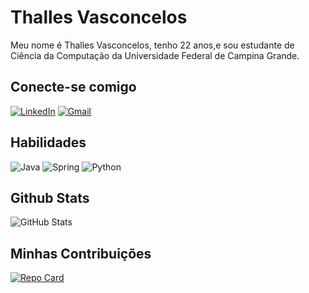 # Thalles Vasconcelos
Meu nome é Thalles Vasconcelos, tenho 22 anos,e sou estudante de Ciência da Computação da Universidade Federal de Campina Grande.

## Conecte-se comigo

[![LinkedIn](https://img.shields.io/badge/LinkedIn-252525?style=for-the-badge&logo=linkedin&logoColor=0E76A8)](https://www.linkedin.com/in/thalles-vasconcelos-5148461a5/)
[![Gmail](https://img.shields.io/badge/Gmail-000?style=for-the-badge&logo=gmail)](thallesvasconcelos5@gmail.com)

## Habilidades


![Java](https://img.shields.io/badge/java-%23ED8B00.svg?style=for-the-badge&logo=openjdk&logoColor=white)
![Spring](https://img.shields.io/badge/spring-%236DB33F.svg?style=for-the-badge&logo=spring&logoColor=white)
![Python](https://img.shields.io/badge/Python-000?style=for-the-badge&logo=python)



## Github Stats

![GitHub Stats](https://github-readme-stats.vercel.app/api?username=Rodeuz&theme=transparent&bg_color=000&border_color=30A3DC&show_icons=true&icon_color=30A3DC&title_color=E94D5F&text_color=FFF)

## Minhas Contribuições

[![Repo Card](https://github-readme-stats.vercel.app/api/pin/?username=Rodeuz&repo=dio-lab-open-source&bg_color=000&border_color=30A3DC&show_icons=true&icon_color=30A3DC&title_color=E94D5F&text_color=FFF)](https://github.com/SEUUSERNAME/SEUREPOSITORIO)